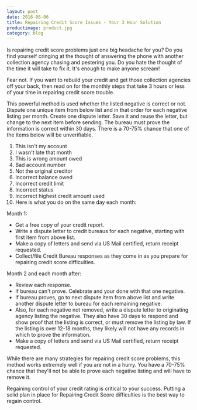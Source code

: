 ```yaml
---
layout: post
date: 2016-06-06
title: Repairing Credit Score Issues - Your 3 Hour Solution
productimage: product.jpg
category: blog
---
```


Is repairing credit score problems just one big headache for you? Do you find yourself cringing at the thought of answering the phone with another collection agency chasing and pestering you. Do you hate the thought of the time it will take to fix it. It's enough to make anyone scream!

Fear not. If you want to rebuild your credit and get those collection agencies off your back, then read on for the monthly steps that take 3 hours or less of your time in repairing credit score trouble.

This powerful method is used whether the listed negative is correct or not. Dispute one unique item from below list and in that order for each negative listing per month. Create one dispute letter. Save it and reuse the letter, but change to the next item before sending. The bureau must prove the information is correct within 30 days. There is a 70-75% chance that one of the items below will be unverifiable. 

1. This isn't my account
2. I wasn't late that month
3. This is wrong amount owed
4. Bad account number
5. Not the original creditor
6. Incorrect balance owed
7. Incorrect credit limit
8. Incorrect status
9. Incorrect highest credit amount used
10. Here is what you do on the same day each month:

Month 1: 

- Get a free copy of your credit report.
- Write a dispute letter to credit bureaus for each negative, starting with first item from above list.
- Make a copy of letters and send via US Mail certified, return receipt requested.
- Collect/file Credit Bureau responses as they come in as you prepare for repairing credit score difficulties.

Month 2 and each month after: 

- Review each response.
- If bureau can't prove. Celebrate and your done with that one negative.
- If bureau proves, go to next dispute item from above list and write another dispute letter to bureau for each remaining negative.
- Also, for each negative not removed, write a dispute letter to originating agency listing the negative. They also have 30 days to respond and show proof that the listing is correct, or must remove the listing by law. If the listing is over 12-18 months, they likely will not have any records in which to prove the information.
- Make a copy of letters and send via US Mail certified, return receipt requested.

While there are many strategies for repairing credit score problems, this method works extremely well if you are not in a hurry. You have a 70-75% chance that they'll not be able to prove each negative listing and will have to remove it.

Regaining control of your credit rating is critical to your success. Putting a solid plan in place for Repairing Credit Score difficulties is the best way to regain control.


